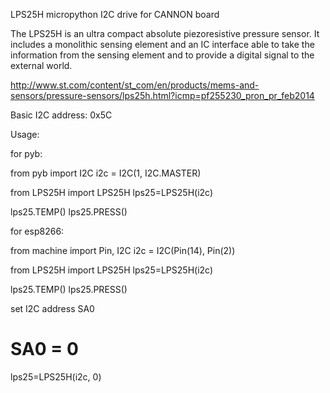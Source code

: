 LPS25H micropython I2C drive for CANNON board

The LPS25H is an ultra compact absolute piezoresistive pressure sensor. It includes a monolithic sensing element and an IC interface able to take the information from the sensing element and to provide a digital signal to the external world.

http://www.st.com/content/st_com/en/products/mems-and-sensors/pressure-sensors/lps25h.html?icmp=pf255230_pron_pr_feb2014


Basic I2C address:
0x5C


Usage:

for pyb:

from pyb import I2C
i2c = I2C(1, I2C.MASTER)

from LPS25H import LPS25H
lps25=LPS25H(i2c)

lps25.TEMP()
lps25.PRESS()


for esp8266:

from machine import Pin, I2C
i2c = I2C(Pin(14), Pin(2))

from LPS25H import LPS25H
lps25=LPS25H(i2c)

lps25.TEMP()
lps25.PRESS()


set I2C address SA0

# SA0 = 0
lps25=LPS25H(i2c, 0)

